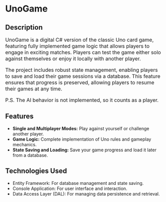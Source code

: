 <h1>UnoGame</h1>

<h2>Description</h2>
<p style="font-size: 16px;">UnoGame is a digital C# version of the classic Uno card game, featuring fully implemented game logic that allows players to engage in exciting matches. Players can test the game either solo against themselves or enjoy it locally with another player.</p>
<p style="font-size: 16px;">The project includes robust state management, enabling players to save and load their game sessions via a database. This feature ensures that progress is preserved, allowing players to resume their games at any time.</p>
<p style="font-size: 16px;">P.S. The AI behavior is not implemented, so it counts as a player.</p>

<h2>Features</h2>
<ul style="font-size: 14px;">
    <li><strong>Single and Multiplayer Modes:</strong> Play against yourself or challenge another player.</li>
    <li><strong>Game Logic:</strong> Complete implementation of Uno rules and gameplay mechanics.</li>
    <li><strong>State Saving and Loading:</strong> Save your game progress and load it later from a database.</li>
</ul>

<h2>Technologies Used</h2>
<ul style="font-size: 14px;">
    <li>Entity Framework: For database management and state saving.</li>
    <li>Console Application: For user interface and interaction.</li>
    <li>Data Access Layer (DAL): For managing data persistence and retrieval.</li>
</ul>
